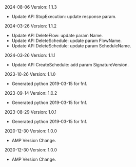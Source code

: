 2024-08-06 Version: 1.1.3
- Update API StopExecution: update response param.


2024-03-26 Version: 1.1.2
- Update API DeleteFlow: update param Name.
- Update API DeleteSchedule: update param FlowName.
- Update API DeleteSchedule: update param ScheduleName.


2024-03-26 Version: 1.1.1
- Update API CreateSchedule: add param SignatureVersion.


2023-10-26 Version: 1.1.0
- Generated python 2019-03-15 for fnf.

2023-09-14 Version: 1.0.2
- Generated python 2019-03-15 for fnf.

2023-08-29 Version: 1.0.1
- Generated python 2019-03-15 for fnf.

2020-12-30 Version: 1.0.0
- AMP Version Change.

2020-12-30 Version: 1.0.0
- AMP Version Change.

